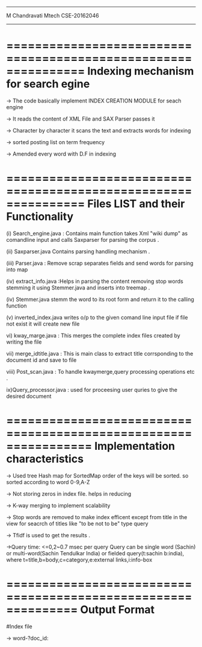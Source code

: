 ____________________________________________________________________________________________________________________________________________
M Chandravati
Mtech CSE-20162046
____________________________________________________________________________________________________________________________________________
===============================================================
	           Indexing mechanism for search egine 
===============================================================

-> The code basically implement INDEX CREATION MODULE for seach engine

-> It reads the content of XML File and SAX Parser passes it

-> Character by character it scans the text and extracts words for indexing

-> sorted posting list on term frequency

-> Amended every word with D.F in indexing 

===============================================================
	           Files LIST and their Functionality
===============================================================

(i)  Search_engine.java : Contains main function takes Xml "wiki dump" as comandline input and calls Saxparser for parsing the corpus . 

(ii) Saxparser.java Contains parsing handling mechanism .

(iii) Parser.java : Remove scrap separates fields and send words for parsing into map

(iv) extract_info.java :Helps in parsing the content removing stop words stemming it using Stemmer.java and inserts into treemap .

(iv) Stemmer.java stemm the word to its root form and return it to the calling function 

(v) inverted_index.java writes o/p to the given comand line input file if file not exist it will create new file 

vi) kway_marge.java : This merges the complete index files created by writing the file

vii) merge_idtitle.java : This is main class to extract title corrsponding to the document id and save to file

viii) Post_scan.java : To handle kwaymerge,query processing operations etc .

ix)Query_processor.java : used for proceesing user quries to give the  desired document 


================================================================
	            Implementation characteristics
================================================================


-> Used tree Hash map for SortedMap order of the keys will be sorted. so sorted according to word 0-9,A-Z

-> Not storing zeros in index file. helps in reducing 

-> K-way merging to implement scalability 

-> Stop words are removed to make index efficent except from title in the view for seacrch of titles like "to be not to be" type query 

-> Tfidf is used to get the results .

->Query time: <=0,2~0.7 msec per query Query can be single word (Sachin) or multi-word(Sachin Tendulkar India) or fielded query(t:sachin b:india), 
where t=title,b=body,c=category,e:external links,i:info-box

==============================================================
	            Output Format
==============================================================



#Index file

-> word-<df>?doc_id:<title count>,<category count>,<infobox count>,<body count>,<external link count>;....;

eg:-Sachin-6256:b5,,,1,; it represnt Sachin is in document 6256 5times time in body .

#Query processor

a) enter your query:<enter user query>

b) Time taken in Result Generation: ...milisec

# Assumption

	i) xml-wiki dump #present in parent directory of code directory

	ii) output folders should be present in parent directory
